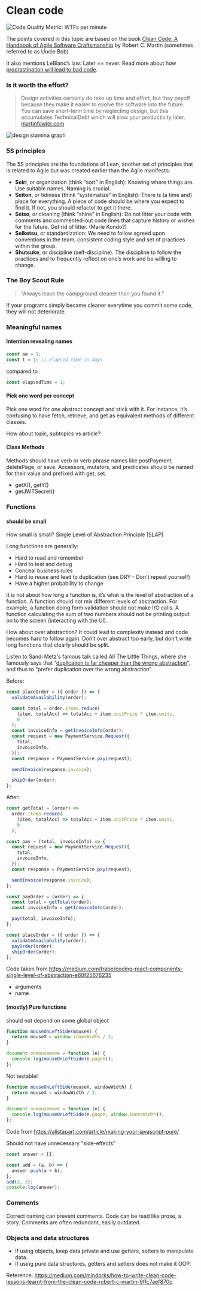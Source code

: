 # Clean code

![Code Quality Metric: WTFs per minute](https://mk0osnewswb2dmu4h0a.kinstacdn.com/images/comics/wtfm.jpg)

The points covered in this topic are based on the book [Clean Code: A Handbook of Agile Software Craftsmanship](https://www.amazon.com/Clean-Code-Handbook-Software-Craftsmanship/dp/0132350882) by Robert C. Martin (sometimes referred to as Uncle Bob).

It also mentions LeBlanc’s law: Later == never. Read more about how [procrastination will lead to bad code](http://on-agile.blogspot.com/2007/04/why-you-wont-fix-it-later.html).

### Is it worth the effort?

> Design activities certainly do take up time and effort, but they payoff because they make it easier to evolve the software into the future. You can save short-term time by neglecting design, but this accumulates TechnicalDebt which will slow your productivity later. [martinfowler.com](https://martinfowler.com/bliki/DesignStaminaHypothesis.html)

![design stamina graph](https://martinfowler.com/bliki/images/designStaminaGraph.gif)

### 5S principles

The 5S principles are the foundations of Lean, another set of principles that is related to Agile but was created earlier than the Agile manifesto.

- **Seiri**, or organization (think “sort” in English): Knowing where things are. Use suitable names. Naming is crucial.
- **Seiton**, or tidiness (think “systematize” in English): There is (a time and) place for everything. A piece of code should be where you expect to find it. If not, you should refactor to get it there.
- **Seiso**, or cleaning (think “shine” in English): Do not litter your code with comments and commented-out code lines that capture history or wishes for the future. Get rid of litter. (Marie Kondo?)
- **Seiketsu**, or standardization: We need to follow agreed upon conventions in the team, consistent coding style and set of practices within the group.
- **Shutsuke**, or discipline (self-discipline). The discipline to follow the practices and to frequently reflect on one’s work and be willing to change.

### The Boy Scout Rule

> “Always leave the campground cleaner than you found it.”

If your programs simply became cleaner everytime you commit some code, they will not deteriorate.

### Meaningful names

#### Intention revealing names

```js
const aa = 1;
const t = 1; // elapsed time in days
```

compared to

```js
const elapsedTime = 1;
```

#### Pick one word per concept

Pick one word for one abstract concept and stick with it. For instance, it’s confusing to have fetch, retrieve, and get as equivalent methods of different classes.

How about topic, subtopics vs article?

#### Class Methods

Methods should have verb or verb phrase names like postPayment, deletePage, or save. Accessors, mutators, and predicates should be named for their value and prefixed with get, set.

- getX(), getY()
- getJWTSecret()

### Functions

#### should be small

How small is small?
Single Level of Abstraction Principle (SLAP)

Long functions are generally:

- Hard to read and remember
- Hard to test and debug
- Conceal business rules
- Hard to reuse and lead to duplication (see DRY - Don't repeat yourself)
- Have a higher probability to change

It is not about how long a function is, it’s what is the level of abstraction of a function. A function should not mix different levels of abstraction. For example, a function doing form validation should not make I/O calls. A function calculating the sum of two numbers should not be printing output on to the screen (interacting with the UI).

How about over abstraction? It could lead to complexity instead and code becomes hard to follow again. Don't over abstract too early, but don't write long functions that clearly should be split.

Listen to Sandi Metz's famous talk called All The Little Things, where she famously says that “[duplication is far cheaper than the wrong abstraction](https://www.sandimetz.com/blog/2016/1/20/the-wrong-abstraction)”, and thus to “prefer duplication over the wrong abstraction”.

Before:

```js
const placeOrder = ({ order }) => {
  validateAvailability(order);

  const total = order.items.reduce(
    (item, totalAcc) => totalAcc + item.unitPrice * item.units,
    0
  );
  const invoiceInfo = getInvoiceInfo(order);
  const request = new PaymentService.Request({
    total,
    invoiceInfo,
  });
  const response = PaymentService.pay(request);

  sendInvoice(response.invoice);

  shipOrder(order);
};
```

After:

```js
const getTotal = (order) =>
  order.items.reduce(
    (item, totalAcc) => totalAcc + item.unitPrice * item.units,
    0
  );

const pay = (total, invoiceInfo) => {
  const request = new PaymentService.Request({
    total,
    invoiceInfo,
  });
  const response = PaymentService.pay(request);

  sendInvoice(response.invoice);
};

const payOrder = (order) => {
  const total = getTotal(order);
  const invoiceInfo = getInvoiceInfo(order);

  pay(total, invoiceInfo);
};

const placeOrder = ({ order }) => {
  validateAvailability(order);
  payOrder(order);
  shipOrder(order);
};
```

Code taken from https://medium.com/trabe/coding-react-components-single-level-of-abstraction-e60f25676235

- arguments
- name

#### (mostly) Pure functions

should not depend on some global object

```js
function mouseOnLeftSide(mouseX) {
  return mouseX < window.innerWidth / 2;
}

document.onmousemove = function (e) {
  console.log(mouseOnLeftSide(e.pageX));
};
```

Not testable!

```js
function mouseOnLeftSide(mouseX, windowWidth) {
  return mouseX < windowWidth / 2;
}

document.onmousemove = function (e) {
  console.log(mouseOnLeftSide(e.pageX, window.innerWidth));
};
```

Code from https://alistapart.com/article/making-your-javascript-pure/

Should not have unnecessary "side-effects"

```js
const answer = [];

const add = (a, b) => {
  answer.push(a + b);
};
add(2, 3);
console.log(answer);
```

### Comments

Correct naming can prevent comments. Code can be read like prose, a story. Comments are often redundant, easily outdated.

### Objects and data structures

- If using objects, keep data private and use getters, setters to manipulate data.
- If using pure data structures, getters and setters does not make it OOP.

Reference: https://medium.com/mindorks/how-to-write-clean-code-lessons-learnt-from-the-clean-code-robert-c-martin-9ffc7aef870c